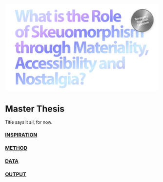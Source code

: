 ![](E_ASSETS/repo-images/skeuomorphism_hero.png)
# Master Thesis

Title says it all, for now.

### [INSPIRATION](A_INSPIRATION/README.md)
### [METHOD](B_METHOD/README.md)
### [DATA](C_DATA/README.md)
### [OUTPUT](D_OUTPUT/README.md)